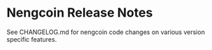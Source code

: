 Nengcoin Release Notes
================

See CHANGELOG.md for nengcoin code changes on various version specific features. 

